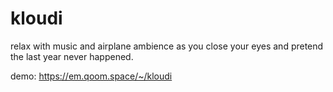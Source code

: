 # kloudi
relax with music and airplane ambience as you close your eyes and pretend the last year never happened.

demo: https://em.qoom.space/~/kloudi
